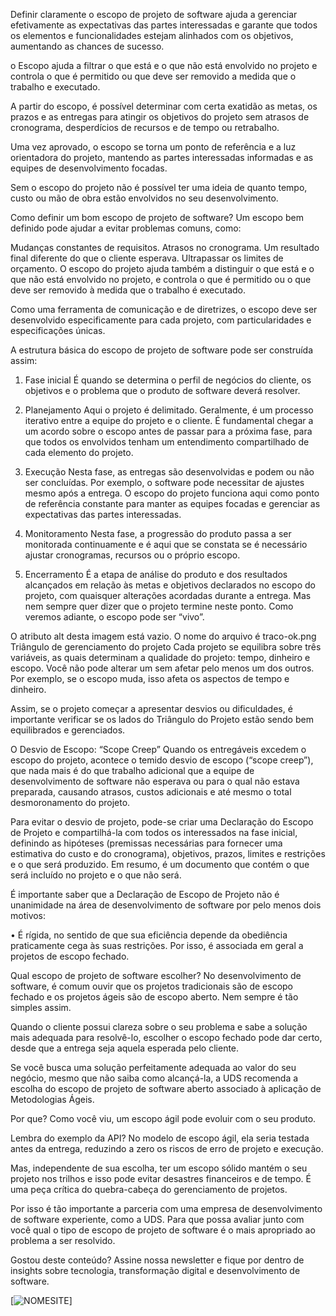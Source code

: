   Definir claramente o escopo de projeto de software ajuda a gerenciar efetivamente as expectativas das partes interessadas e garante que todos os elementos e funcionalidades estejam alinhados com os objetivos, aumentando as chances de sucesso.

  o Escopo ajuda a filtrar o que está e o que não está envolvido no projeto e controla
  o que é permitido ou que deve ser removido a medida que o trabalho e executado.

  A partir do escopo, é possível determinar com certa exatidão as metas, os prazos e as entregas para atingir os objetivos do projeto sem atrasos de cronograma, desperdícios de recursos e de tempo ou retrabalho.

  Uma vez aprovado, o escopo se torna um ponto de referência e a luz orientadora do projeto, mantendo as partes interessadas informadas e as equipes de desenvolvimento focadas.

 Sem o escopo do projeto não é possível ter uma ideia de quanto tempo, custo ou mão de obra estão envolvidos no seu desenvolvimento.

Como definir um bom escopo de projeto de software?
Um escopo bem definido pode ajudar a evitar problemas comuns, como:

Mudanças constantes de requisitos.
Atrasos no cronograma.
Um resultado final diferente do que o cliente esperava.
Ultrapassar os limites de orçamento.
O escopo do projeto ajuda também a distinguir o que está e o que não está envolvido no projeto, e controla o que é permitido ou o que deve ser removido à medida que o trabalho é executado.

Como uma ferramenta de comunicação e de diretrizes, o escopo deve ser desenvolvido especificamente para cada projeto, com particularidades e especificações únicas.

A estrutura básica do escopo de projeto de software pode ser construída assim:

1) Fase inicial
É quando se determina o perfil de negócios do cliente, os objetivos e o problema que o produto de software deverá resolver.

2) Planejamento
Aqui o projeto é delimitado. Geralmente, é um processo iterativo entre a equipe do projeto e o cliente. É fundamental chegar a um acordo sobre o escopo antes de passar para a próxima fase, para que todos os envolvidos tenham um entendimento compartilhado de cada elemento do projeto.

3) Execução
Nesta fase, as entregas são desenvolvidas e podem ou não ser concluídas. Por exemplo, o software pode necessitar de ajustes mesmo após a entrega. O escopo do projeto funciona aqui como ponto de referência constante para manter as equipes focadas e gerenciar as expectativas das partes interessadas.

4) Monitoramento
Nesta fase, a progressão do produto passa a ser monitorada continuamente e é aqui que se constata se é necessário ajustar cronogramas, recursos ou o próprio escopo.

5) Encerramento
É a etapa de análise do produto e dos resultados alcançados em relação às metas e objetivos declarados no escopo do projeto, com quaisquer alterações acordadas durante a entrega. Mas nem sempre quer dizer que o projeto termine neste ponto. Como veremos adiante, o escopo pode ser “vivo”.

O atributo alt desta imagem está vazio. O nome do arquivo é traco-ok.png
Triângulo de gerenciamento do projeto
Cada projeto se equilibra sobre três variáveis, as quais determinam a qualidade do projeto: tempo, dinheiro e escopo. Você não pode alterar um sem afetar pelo menos um dos outros. Por exemplo, se o escopo muda, isso afeta os aspectos de tempo e dinheiro.

Assim, se o projeto começar a apresentar desvios ou dificuldades, é importante verificar se os lados do Triângulo do Projeto estão sendo bem equilibrados e gerenciados.

O Desvio de Escopo: “Scope Creep”
Quando os entregáveis excedem o escopo do projeto, acontece o temido desvio de escopo (“scope creep”), que nada mais é do que trabalho adicional que a equipe de desenvolvimento de software não esperava ou para o qual não estava preparada, causando atrasos, custos adicionais e até mesmo o total desmoronamento do projeto.

Para evitar o desvio de projeto, pode-se criar uma Declaração do Escopo de Projeto e compartilhá-la com todos os interessados na fase inicial, definindo as hipóteses (premissas necessárias para fornecer uma estimativa do custo e do cronograma), objetivos, prazos, limites e restrições e o que será produzido. Em resumo, é um documento que contém o que será incluído no projeto e o que não será.

É importante saber que a Declaração de Escopo de Projeto não é unanimidade na área de desenvolvimento de software por pelo menos dois motivos:

•  É rígida, no sentido de que sua eficiência depende da obediência praticamente cega às suas restrições. Por isso, é associada em geral a projetos de escopo fechado.

Qual escopo de projeto de software escolher?
No desenvolvimento de software, é comum ouvir que os projetos tradicionais são de escopo fechado e os projetos ágeis são de escopo aberto. Nem sempre é tão simples assim.

Quando o cliente possui clareza sobre o seu problema e sabe a solução mais adequada para resolvê-lo, escolher o escopo fechado pode dar certo, desde que a entrega seja aquela esperada pelo cliente.

Se você busca uma solução perfeitamente adequada ao valor do seu negócio,  mesmo que não saiba como alcançá-la, a UDS recomenda a escolha do escopo de projeto de software aberto associado à aplicação de Metodologias Ágeis.

Por que? Como você viu, um escopo ágil pode evoluir com o seu produto.

Lembra do exemplo da API? No modelo de escopo ágil, ela seria testada antes da entrega, reduzindo a zero os riscos de erro de projeto e execução.

Mas, independente de sua escolha, ter um escopo sólido mantém o seu projeto nos trilhos e isso pode evitar desastres financeiros e de tempo. É uma peça crítica do quebra-cabeça do gerenciamento de projetos.

Por isso é tão importante a parceria com uma empresa de desenvolvimento de software experiente, como a UDS. Para que possa avaliar junto com você qual o tipo de escopo de projeto de software é o mais apropriado ao problema a ser resolvido.

Gostou deste conteúdo? Assine nossa newsletter e fique por dentro de insights sobre tecnologia, transformação digital e desenvolvimento de software.






  [![NOMESITE]( https://uds.com.br/blog/escopo-de-projeto-de-software-o-que-e-e-como-definir/)]